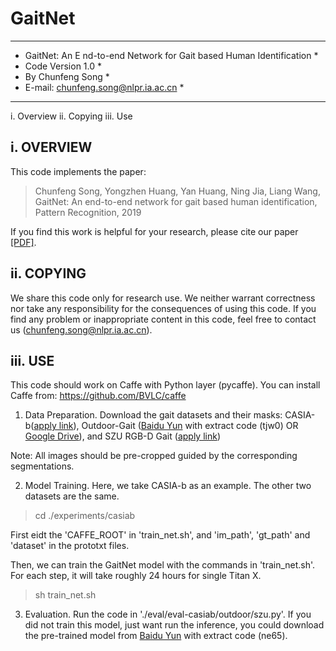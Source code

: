 # GaitNet
--------------------------------------------------------------------------------
* GaitNet: An E nd-to-end Network for Gait based Human Identification *
* Code Version 1.0                                                             *
* By Chunfeng Song                                                             *
* E-mail: chunfeng.song@nlpr.ia.ac.cn                                          *
---------------------------------------------------------------------------------

i.    Overview
ii.   Copying
iii.  Use

i. OVERVIEW
-----------------------------
This code implements the paper:

>Chunfeng Song, Yongzhen Huang, Yan Huang, Ning Jia, Liang Wang, GaitNet: An end-to-end network for gait based human identification, Pattern Recognition, 2019

If you find this work is helpful for your research, please cite our paper [[PDF]](https://www.sciencedirect.com/science/article/pii/S0031320319302912).

ii. COPYING
-----------------------------
We share this code only for research use. We neither warrant 
correctness nor take any responsibility for the consequences of 
using this code. If you find any problem or inappropriate content
in this code, feel free to contact us (chunfeng.song@nlpr.ia.ac.cn).

iii. USE
-----------------------------
This code should work on Caffe with Python layer (pycaffe). You can install Caffe from: https://github.com/BVLC/caffe

1) Data Preparation.
Download the gait datasets and their masks: CASIA-b([apply link](http://www.cbsr.ia.ac.cn/china/Gait%20Databases%20CH.asp)), Outdoor-Gait ([Baidu Yun](https://pan.baidu.com/s/1oW6u9olOZtQTYOW_8wgLow) with extract code (tjw0) OR [Google Drive](https://drive.google.com/drive/folders/1XRWq40G3Zk03YaELywxuVKNodul4TziG?usp=sharing)), and SZU RGB-D Gait ([apply link](https://faculty.sustech.edu.cn/yusq/))

Note: All images should be pre-cropped guided by the corresponding segmentations.

2) Model Training.
Here, we take CASIA-b as an example. The other two datasets are the same.
>cd ./experiments/casiab

First eidt the 'CAFFE_ROOT' in 'train_net.sh', and 'im_path', 'gt_path' and 'dataset' in the prototxt files. 

Then, we can train the GaitNet model with the commands in 'train_net.sh'. For each step, it will take roughly 24 hours for single Titan X.
>sh train_net.sh

3) Evaluation.
Run the code in './eval/eval-casiab/outdoor/szu.py'. If you did not train this model, just want run the inference, you could download the pre-trained model from [Baidu Yun](https://pan.baidu.com/s/111N5wcsZ09jjA9rpMrM1Qw) with extract code (ne65).
